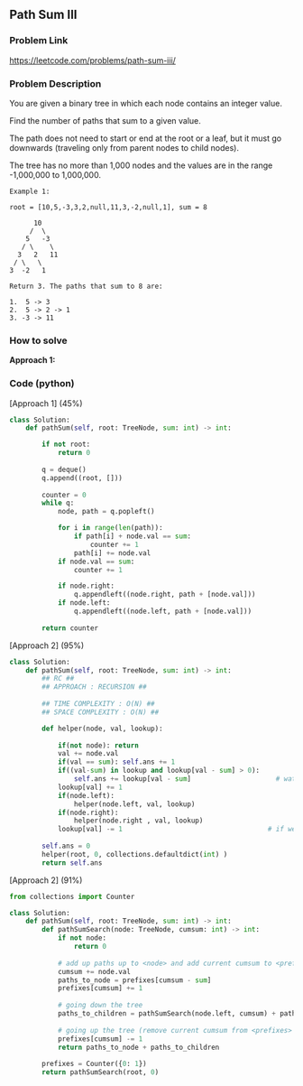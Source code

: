 ## Path Sum III

### Problem Link

https://leetcode.com/problems/path-sum-iii/

### Problem Description 

You are given a binary tree in which each node contains an integer value.

Find the number of paths that sum to a given value.

The path does not need to start or end at the root or a leaf, but it must go downwards (traveling only from parent nodes to child nodes).

The tree has no more than 1,000 nodes and the values are in the range -1,000,000 to 1,000,000.


```
Example 1: 

root = [10,5,-3,3,2,null,11,3,-2,null,1], sum = 8

      10
     /  \
    5   -3
   / \    \
  3   2   11
 / \   \
3  -2   1

Return 3. The paths that sum to 8 are:

1.  5 -> 3
2.  5 -> 2 -> 1
3. -3 -> 11
```


### How to solve 

**Approach 1:** 



### Code (python)

[Approach 1] (45%)

```python
class Solution:
    def pathSum(self, root: TreeNode, sum: int) -> int:

        if not root:
            return 0
        
        q = deque()
        q.append((root, []))
        
        counter = 0
        while q:
            node, path = q.popleft()

            for i in range(len(path)):
                if path[i] + node.val == sum:
                    counter += 1
                path[i] += node.val
            if node.val == sum:
                counter += 1

            if node.right:
                q.appendleft((node.right, path + [node.val]))
            if node.left:
                q.appendleft((node.left, path + [node.val]))
                
        return counter
```

[Approach 2] (95%)

```python
class Solution:
    def pathSum(self, root: TreeNode, sum: int) -> int:
        ## RC ##
        ## APPROACH : RECURSION ##
        
		## TIME COMPLEXITY : O(N) ##
		## SPACE COMPLEXITY : O(N) ##

        def helper(node, val, lookup):
            
            if(not node): return
            val += node.val
            if(val == sum): self.ans += 1
            if((val-sum) in lookup and lookup[val - sum] > 0):
                self.ans += lookup[val - sum]                     # watchout, lookup[val-sum]
            lookup[val] += 1
            if(node.left): 
                helper(node.left, val, lookup)
            if(node.right): 
                helper(node.right , val, lookup)
            lookup[val] -= 1                                    # if we first move to left side and come back to right side, left side subarray sums shouldn't be there in right side, so backtracking lookup.
            
        self.ans = 0
        helper(root, 0, collections.defaultdict(int) )
        return self.ans
```


[Approach 2] (91%)

```python
from collections import Counter

class Solution:
    def pathSum(self, root: TreeNode, sum: int) -> int:
        def pathSumSearch(node: TreeNode, cumsum: int) -> int:
            if not node:
                return 0
            
            # add up paths up to <node> and add current cumsum to <prefixes>
            cumsum += node.val
            paths_to_node = prefixes[cumsum - sum]
            prefixes[cumsum] += 1
            
            # going down the tree
            paths_to_children = pathSumSearch(node.left, cumsum) + pathSumSearch(node.right, cumsum)
            
            # going up the tree (remove current cumsum from <prefixes> so non-children won't use it)
            prefixes[cumsum] -= 1
            return paths_to_node + paths_to_children
        
        prefixes = Counter({0: 1})
        return pathSumSearch(root, 0)
```